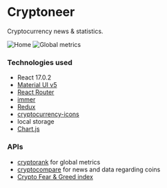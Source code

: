 # Cryptoneer

Cryptocurrency news & statistics.

![Home](https://i.imgur.com/dEi3yYK.png)
![Global metrics](https://i.imgur.com/DuB8J9D.png)

### Technologies used
- React 17.0.2
- [Material UI v5](https://next.material-ui.com/)
- [React Router](https://reactrouter.com/web/guides/quick-start)
- [immer](https://github.com/immerjs/immer)
- [Redux](https://redux.js.org/)
- [cryptocurrency-icons](https://github.com/spothq/cryptocurrency-icons)
- local storage
- [Chart.js](https://github.com/chartjs/Chart.js)

### APIs
- [cryptorank](https://cryptorank.io/api) for global metrics
- [cryptocompare](https://min-api.cryptocompare.com/) for news and data regarding coins
- [Crypto Fear & Greed index](https://alternative.me/crypto/fear-and-greed-index/)